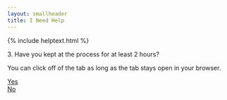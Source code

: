 ```yaml
---
layout: smallheader
title: I Need Help
---
```


{% include helptext.html %}

<p class="h3 mb-4">3. Have you kept at the process for at least 2 hours?</p>
<p>You can click off of the tab as long as the tab stays open in your browser.</p>

<div class="row w-100 mb-5">
  <div class="col mx-auto"><a class="btn btn-success btn-lg btn-block py-md-3" href="/help-4">Yes</a></div>
  <div class="col mx-auto"><a class="btn btn-info btn-lg btn-block py-md-3" href="javascript:alert('Please keep trying. You can leave Chrome running in the background.')">No</a></div>
</div>
